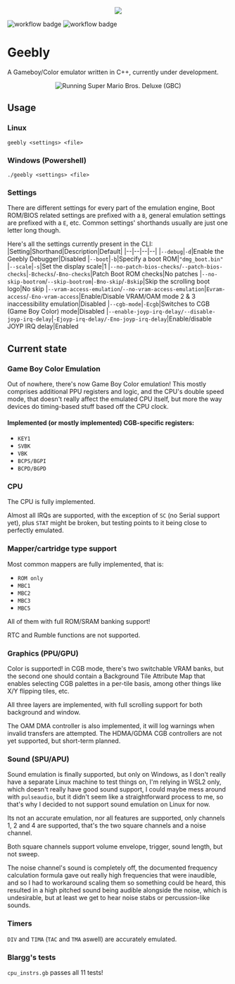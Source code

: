 <p align="center">
  <img src="https://user-images.githubusercontent.com/15825466/97769482-3c496d00-1b0a-11eb-8930-72a60e210d15.png">
</p>

![workflow badge](https://github.com/Lycoder/Geebly/actions/workflows/windows-workflow.yml/badge.svg)
![workflow badge](https://github.com/Lycoder/Geebly/actions/workflows/ubuntu-workflow.yml/badge.svg)
# Geebly
A Gameboy/Color emulator written in C++, currently under development.
<p align="center">
  <img src="https://user-images.githubusercontent.com/15825466/105384568-258a5200-5bf1-11eb-949c-8c274d88229e.gif" alt="Running Super Mario Bros. Deluxe (GBC)")
</p>

## Usage
### Linux
`geebly <settings> <file>`

### Windows (Powershell)
`./geebly <settings> <file>`

### Settings
There are different settings for every part of the emulation engine, Boot ROM/BIOS related settings are prefixed with a `B`, general emulation settings are prefixed with a `E`, etc. Common settings' shorthands usually are just one letter long though.

Here's all the settings currently present in the CLI:
|Setting|Shorthand|Description|Default|
|--|--|--|--|
|`--debug`|`-d`|Enable the Geebly Debugger|Disabled
|`--boot`|`-b`|Specify a boot ROM|`"dmg_boot.bin"`
|`--scale`|`-s`|Set the display scale|1
|`--no-patch-bios-checks`/`--patch-bios-checks`|`-Bchecks`/`-Bno-checks`|Patch Boot ROM checks|No patches
|`--no-skip-bootrom`/`--skip-bootrom`|`-Bno-skip`/`-Bskip`|Skip the scrolling boot logo|No skip
|`--vram-access-emulation`/`--no-vram-access-emulation`|`Evram-access`/`-Eno-vram-access`|Enable/Disable VRAM/OAM mode 2 & 3 inaccessibility emulation|Disabled
|`--cgb-mode`|`-Ecgb`|Switches to CGB (Game Boy Color) mode|Disabled
|`--enable-joyp-irq-delay/--disable-joyp-irq-delay`|`-Ejoyp-irq-delay/-Eno-joyp-irq-delay`|Enable/disable JOYP IRQ delay|Enabled

## Current state
### Game Boy Color Emulation
Out of nowhere, there's now Game Boy Color emulation! This mostly comprises additional PPU registers and logic, and the CPU's double speed mode, that doesn't really affect the emulated CPU itself, but more the way devices do timing-based stuff based off the CPU clock.

#### Implemented (or mostly implemented) CGB-specific registers:
- `KEY1`
- `SVBK`
- `VBK`
- `BCPS/BGPI`
- `BCPD/BGPD`

### CPU
The CPU is fully implemented.

Almost all IRQs are supported, with the exception of `SC` (no Serial support yet), plus `STAT` might be broken, but testing points to it being close to perfectly emulated.

### Mapper/cartridge type support
Most common mappers are fully implemented, that is:
- `ROM only` 
- `MBC1`
- `MBC2`
- `MBC3`
- `MBC5`

All of them with full ROM/SRAM banking support!

RTC and Rumble functions are not supported.

### Graphics (PPU/GPU)
Color is supported! in CGB mode, there's two switchable VRAM banks, but the second one should contain a Background Tile Attribute Map that enables selecting CGB palettes in a per-tile basis, among other things like X/Y flipping tiles, etc.

All three layers are implemented, with full scrolling support for both background and window.

The OAM DMA controller is also implemented, it will log warnings when invalid transfers are attempted. The HDMA/GDMA CGB controllers are not yet supported, but short-term planned.

### Sound (SPU/APU)
Sound emulation is finally supported, but only on Windows, as I don't really have a separate Linux machine to test things on, I'm relying in WSL2 only, which doesn't really have good sound support, I could maybe mess around with `pulseaudio`, but it didn't seem like a straightforward process to me, so that's why I decided to not support sound emulation on Linux for now.

Its not an accurate emulation, nor all features are supported, only channels 1, 2 and 4 are supported, that's the two square channels and a noise channel.

Both square channels support volume envelope, trigger, sound length, but not sweep.

The noise channel's sound is completely off, the documented frequency calculation formula gave out really high frequencies that were inaudible, and so I had to workaround scaling them so something could be heard, this resulted in a high pitched sound being audible alongside the noise, which is undesirable, but at least we get to hear noise stabs or percussion-like sounds.

### Timers
`DIV` and `TIMA` (`TAC` and `TMA` aswell) are accurately emulated.

### Blargg's tests
`cpu_instrs.gb` passes all 11 tests!
